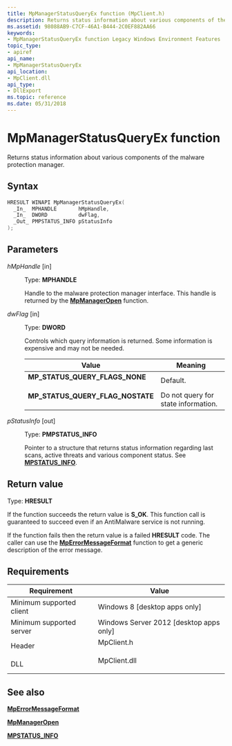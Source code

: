 ```yaml
---
title: MpManagerStatusQueryEx function (MpClient.h)
description: Returns status information about various components of the malware protection manager. | MpManagerStatusQueryEx function (MpClient.h)
ms.assetid: 98088AB9-C7CF-46A1-B444-2C0EF882AA66
keywords:
- MpManagerStatusQueryEx function Legacy Windows Environment Features
topic_type:
- apiref
api_name:
- MpManagerStatusQueryEx
api_location:
- MpClient.dll
api_type:
- DllExport
ms.topic: reference
ms.date: 05/31/2018
---
```


# MpManagerStatusQueryEx function

Returns status information about various components of the malware protection manager.

## Syntax


```C++
HRESULT WINAPI MpManagerStatusQueryEx(
  _In_  MPHANDLE       hMpHandle,
  _In_  DWORD          dwFlag,
  _Out_ PMPSTATUS_INFO pStatusInfo
);
```



## Parameters

<dl> <dt>

*hMpHandle* \[in\]
</dt> <dd>

Type: **MPHANDLE**

Handle to the malware protection manager interface. This handle is returned by the [**MpManagerOpen**](mpmanageropen.md) function.

</dd> <dt>

*dwFlag* \[in\]
</dt> <dd>

Type: **DWORD**

Controls which query information is returned. Some information is expensive and may not be needed.



| Value                                                                                                                                                                                                         | Meaning                                        |
|---------------------------------------------------------------------------------------------------------------------------------------------------------------------------------------------------------------|------------------------------------------------|
| <span id="MP_STATUS_QUERY_FLAGS_NONE"></span><span id="mp_status_query_flags_none"></span><dl> <dt>**MP\_STATUS\_QUERY\_FLAGS\_NONE**</dt> </dl>       | Default.<br/>                            |
| <span id="MP_STATUS_QUERY_FLAG_NOSTATE"></span><span id="mp_status_query_flag_nostate"></span><dl> <dt>**MP\_STATUS\_QUERY\_FLAG\_NOSTATE**</dt> </dl> | Do not query for state information.<br/> |



 

</dd> <dt>

*pStatusInfo* \[out\]
</dt> <dd>

Type: **PMPSTATUS\_INFO**

Pointer to a structure that returns status information regarding last scans, active threats and various component status. See [**MPSTATUS\_INFO**](mpstatus-info.md).

</dd> </dl>

## Return value

Type: **HRESULT**

If the function succeeds the return value is **S\_OK**. This function call is guaranteed to succeed even if an AntiMalware service is not running.

If the function fails then the return value is a failed **HRESULT** code. The caller can use the [**MpErrorMessageFormat**](mperrormessageformat.md) function to get a generic description of the error message.

## Requirements



| Requirement | Value |
|-------------------------------------|-----------------------------------------------------------------------------------------|
| Minimum supported client<br/> | Windows 8 \[desktop apps only\]<br/>                                              |
| Minimum supported server<br/> | Windows Server 2012 \[desktop apps only\]<br/>                                    |
| Header<br/>                   | <dl> <dt>MpClient.h</dt> </dl>   |
| DLL<br/>                      | <dl> <dt>MpClient.dll</dt> </dl> |



## See also

<dl> <dt>

[**MpErrorMessageFormat**](mperrormessageformat.md)
</dt> <dt>

[**MpManagerOpen**](mpmanageropen.md)
</dt> <dt>

[**MPSTATUS\_INFO**](mpstatus-info.md)
</dt> </dl>

 

 





